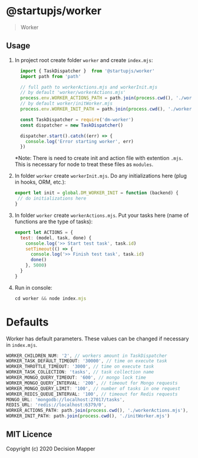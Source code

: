 # @startupjs/worker
> Worker

## Usage

1. In project root create folder `worker` and create `index.mjs`:

    ```js
      import { TaskDispatcher }  from '@startupjs/worker'
      import path from 'path'

      // full path to workerActions.mjs and workerInit.mjs
      // by default 'worker/workerActions.mjs'
      process.env.WORKER_ACTIONS_PATH = path.join(process.cwd(), './workerActions.mjs') 
      // by default worker/initWorker.mjs
      process.env.WORKER_INIT_PATH = path.join(process.cwd(), './workerInit.mjs') 

      const TaskDispatcher = require('dm-worker')
      const dispatcher = new TaskDispatcher()

      dispatcher.start().catch((err) => {
        console.log('Error starting worker', err)
      })
    ```
    *Note: There is need to create init and action file with extention `.mjs`. This is necessary for node to treat these files as `modules`.

2. In folder `worker` create `workerInit.mjs`. Do any initializations here (plug in hooks, ORM, etc.):

    ```js
    export let init = global.DM_WORKER_INIT = function (backend) {
     // do initializations here
    }
    ```

3. In folder `worker` create `workerActions.mjs`. Put your tasks here (name of functions are the type of tasks):

    ```js
    export let ACTIONS = {
      test: (model, task, done) {
        console.log('>> Start test task', task.id)
        setTimeout(() => {
          console.log('>> Finish test task', task.id)
          done()
        }, 5000)
      }
    }
    ```

4. Run in console:

    ```js
    cd worker && node index.mjs
    ```

# Defaults

  Worker has default parameters. These values ​​can be changed if necessary in `index.mjs`.

  ```js
  WORKER_CHILDREN_NUM: '2', // workers amount in TaskDispatcher 
  WORKER_TASK_DEFAULT_TIMEOUT: '30000', // time on execute task
  WORKER_THROTTLE_TIMEOUT: '3000', // time on execute task
  WORKER_TASK_COLLECTION: 'tasks', // task collection name
  WORKER_MONGO_QUERY_TIMEOUT: '600', // mongo lock time
  WORKER_MONGO_QUERY_INTERVAL: '200', // timeout for Mongo requests
  WORKER_MONGO_QUERY_LIMIT: '100', // number of tasks in one request
  WORKER_REDIS_QUEUE_INTERVAL: '100', // timeout for Redis requests
  MONGO_URL: 'mongodb://localhost:27017/tasks',
  REDIS_URL: 'redis://localhost:6379/0',
  WORKER_ACTIONS_PATH: path.join(process.cwd(), './workerActions.mjs'),
  WORKER_INIT_PATH: path.join(process.cwd(), './initWorker.mjs')
  ```

## MIT Licence

Copyright (c) 2020 Decision Mapper
